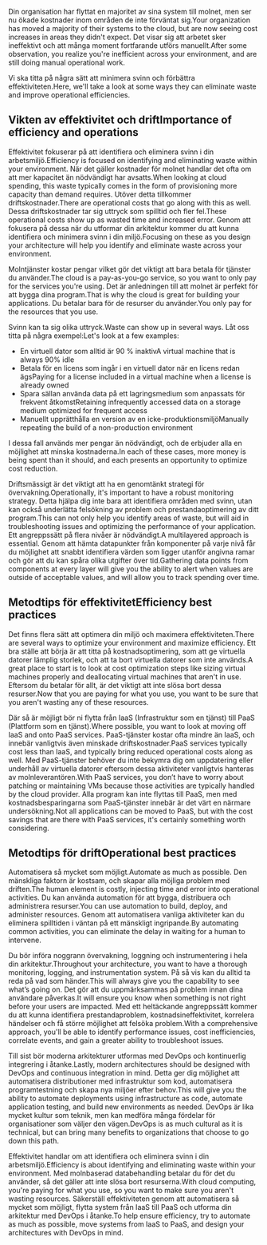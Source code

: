 <span data-ttu-id="735e2-101">Din organisation har flyttat en majoritet av sina system till molnet, men ser nu ökade kostnader inom områden de inte förväntat sig.</span><span class="sxs-lookup"><span data-stu-id="735e2-101">Your organization has moved a majority of their systems to the cloud, but are now seeing cost increases in areas they didn't expect.</span></span> <span data-ttu-id="735e2-102">Det visar sig att arbetet sker ineffektivt och att många moment fortfarande utförs manuellt.</span><span class="sxs-lookup"><span data-stu-id="735e2-102">After some observation, you realize you're inefficient across your environment, and are still doing manual operational work.</span></span> 

<span data-ttu-id="735e2-103">Vi ska titta på några sätt att minimera svinn och förbättra effektiviteten.</span><span class="sxs-lookup"><span data-stu-id="735e2-103">Here, we'll take a look at some ways they can eliminate waste and improve operational efficiencies.</span></span>

## <a name="importance-of-efficiency-and-operations"></a><span data-ttu-id="735e2-104">Vikten av effektivitet och drift</span><span class="sxs-lookup"><span data-stu-id="735e2-104">Importance of efficiency and operations</span></span>

<span data-ttu-id="735e2-105">Effektivitet fokuserar på att identifiera och eliminera svinn i din arbetsmiljö.</span><span class="sxs-lookup"><span data-stu-id="735e2-105">Efficiency is focused on identifying and eliminating waste within your environment.</span></span> <span data-ttu-id="735e2-106">När det gäller kostnader för molnet handlar det ofta om att mer kapacitet än nödvändigt har avsatts.</span><span class="sxs-lookup"><span data-stu-id="735e2-106">When looking at cloud spending, this waste typically comes in the form of provisioning more capacity than demand requires.</span></span> <span data-ttu-id="735e2-107">Utöver detta tillkommer driftskostnader.</span><span class="sxs-lookup"><span data-stu-id="735e2-107">There are operational costs that go along with this as well.</span></span> <span data-ttu-id="735e2-108">Dessa driftskostnader tar sig uttryck som spilltid och fler fel.</span><span class="sxs-lookup"><span data-stu-id="735e2-108">These operational costs show up as wasted time and increased error.</span></span> <span data-ttu-id="735e2-109">Genom att fokusera på dessa när du utformar din arkitektur kommer du att kunna identifiera och minimera svinn i din miljö.</span><span class="sxs-lookup"><span data-stu-id="735e2-109">Focusing on these as you design your architecture will help you identify and eliminate waste across your environment.</span></span>

<span data-ttu-id="735e2-110">Molntjänster kostar pengar vilket gör det viktigt att bara betala för tjänster du använder.</span><span class="sxs-lookup"><span data-stu-id="735e2-110">The cloud is a pay-as-you-go service, so you want to only pay for the services you're using.</span></span> <span data-ttu-id="735e2-111">Det är anledningen till att molnet är perfekt för att bygga dina program.</span><span class="sxs-lookup"><span data-stu-id="735e2-111">That is why the cloud is great for building your applications.</span></span> <span data-ttu-id="735e2-112">Du betalar bara för de resurser du använder.</span><span class="sxs-lookup"><span data-stu-id="735e2-112">You only pay for the resources that you use.</span></span>

<span data-ttu-id="735e2-113">Svinn kan ta sig olika uttryck.</span><span class="sxs-lookup"><span data-stu-id="735e2-113">Waste can show up in several ways.</span></span> <span data-ttu-id="735e2-114">Låt oss titta på några exempel:</span><span class="sxs-lookup"><span data-stu-id="735e2-114">Let's look at a few examples:</span></span>

* <span data-ttu-id="735e2-115">En virtuell dator som alltid är 90 % inaktiv</span><span class="sxs-lookup"><span data-stu-id="735e2-115">A virtual machine that is always 90% idle</span></span>
* <span data-ttu-id="735e2-116">Betala för en licens som ingår i en virtuell dator när en licens redan ägs</span><span class="sxs-lookup"><span data-stu-id="735e2-116">Paying for a license included in a virtual machine when a license is already owned</span></span>
* <span data-ttu-id="735e2-117">Spara sällan använda data på ett lagringsmedium som anpassats för frekvent åtkomst</span><span class="sxs-lookup"><span data-stu-id="735e2-117">Retaining infrequently accessed data on a storage medium optimized for frequent access</span></span>
* <span data-ttu-id="735e2-118">Manuellt upprätthålla en version av en icke-produktionsmiljö</span><span class="sxs-lookup"><span data-stu-id="735e2-118">Manually repeating the build of a non-production environment</span></span>

<span data-ttu-id="735e2-119">I dessa fall används mer pengar än nödvändigt, och de erbjuder alla en möjlighet att minska kostnaderna.</span><span class="sxs-lookup"><span data-stu-id="735e2-119">In each of these cases, more money is being spent than it should, and each presents an opportunity to optimize cost reduction.</span></span>

<span data-ttu-id="735e2-120">Driftsmässigt är det viktigt att ha en genomtänkt strategi för övervakning.</span><span class="sxs-lookup"><span data-stu-id="735e2-120">Operationally, it's important to have a robust monitoring strategy.</span></span> <span data-ttu-id="735e2-121">Detta hjälpa dig inte bara att identifiera områden med svinn, utan kan också underlätta felsökning av problem och prestandaoptimering av ditt program.</span><span class="sxs-lookup"><span data-stu-id="735e2-121">This can not only help you identify areas of waste, but will aid in troubleshooting issues and optimizing the performance of your application.</span></span> <span data-ttu-id="735e2-122">Ett angreppssätt på flera nivåer är nödvändigt.</span><span class="sxs-lookup"><span data-stu-id="735e2-122">A multilayered approach is essential.</span></span> <span data-ttu-id="735e2-123">Genom att hämta datapunkter från komponenter på varje nivå får du möjlighet att snabbt identifiera värden som ligger utanför angivna ramar och gör att du kan spåra olika utgifter över tid.</span><span class="sxs-lookup"><span data-stu-id="735e2-123">Gathering data points from components at every layer will give you the ability to alert when values are outside of acceptable values, and will allow you to track spending over time.</span></span>

## <a name="efficiency-best-practices"></a><span data-ttu-id="735e2-124">Metodtips för effektivitet</span><span class="sxs-lookup"><span data-stu-id="735e2-124">Efficiency best practices</span></span>

<span data-ttu-id="735e2-125">Det finns flera sätt att optimera din miljö och maximera effektiviteten.</span><span class="sxs-lookup"><span data-stu-id="735e2-125">There are several ways to optimize your environment and maximize efficiency.</span></span> <span data-ttu-id="735e2-126">Ett bra ställe att börja är att titta på kostnadsoptimering, som att ge virtuella datorer lämplig storlek, och att ta bort virtuella datorer som inte används.</span><span class="sxs-lookup"><span data-stu-id="735e2-126">A great place to start is to look at cost optimization steps like sizing virtual machines properly and deallocating virtual machines that aren't in use.</span></span> <span data-ttu-id="735e2-127">Eftersom du betalar för allt, är det viktigt att inte slösa bort dessa resurser.</span><span class="sxs-lookup"><span data-stu-id="735e2-127">Now that you are paying for what you use, you want to be sure that you aren't wasting any of these resources.</span></span>

<span data-ttu-id="735e2-128">Där så är möjligt bör ni flytta från IaaS (Infrastruktur som en tjänst) till PaaS (Plattform som en tjänst).</span><span class="sxs-lookup"><span data-stu-id="735e2-128">Where possible, you want to look at moving off IaaS and onto PaaS services.</span></span> <span data-ttu-id="735e2-129">PaaS-tjänster kostar ofta mindre än IaaS, och innebär vanligtvis även minskade driftskostnader.</span><span class="sxs-lookup"><span data-stu-id="735e2-129">PaaS services typically cost less than IaaS, and typically bring reduced operational costs along as well.</span></span> <span data-ttu-id="735e2-130">Med PaaS-tjänster behöver du inte bekymra dig om uppdatering eller underhåll av virtuella datorer eftersom dessa aktiviteter vanligtvis hanteras av molnleverantören.</span><span class="sxs-lookup"><span data-stu-id="735e2-130">With PaaS services, you don’t have to worry about patching or maintaining VMs because those activities are typically handled by the cloud provider.</span></span> <span data-ttu-id="735e2-131">Alla program kan inte flyttas till PaaS, men med kostnadsbesparingarna som PaaS-tjänster innebär är det värt en närmare undersökning.</span><span class="sxs-lookup"><span data-stu-id="735e2-131">Not all applications can be moved to PaaS, but with the cost savings that are there with PaaS services, it's certainly something worth considering.</span></span>

## <a name="operational-best-practices"></a><span data-ttu-id="735e2-132">Metodtips för drift</span><span class="sxs-lookup"><span data-stu-id="735e2-132">Operational best practices</span></span>

<span data-ttu-id="735e2-133">Automatisera så mycket som möjligt.</span><span class="sxs-lookup"><span data-stu-id="735e2-133">Automate as much as possible.</span></span> <span data-ttu-id="735e2-134">Den mänskliga faktorn är kostsam, och skapar alla möjliga problem med driften.</span><span class="sxs-lookup"><span data-stu-id="735e2-134">The human element is costly, injecting time and error into operational activities.</span></span> <span data-ttu-id="735e2-135">Du kan använda automation för att bygga, distribuera och administrera resurser.</span><span class="sxs-lookup"><span data-stu-id="735e2-135">You can use automation to build, deploy, and administer resources.</span></span> <span data-ttu-id="735e2-136">Genom att automatisera vanliga aktiviteter kan du eliminera spilltiden i väntan på ett mänskligt ingripande.</span><span class="sxs-lookup"><span data-stu-id="735e2-136">By automating common activities, you can eliminate the delay in waiting for a human to intervene.</span></span>

<span data-ttu-id="735e2-137">Du bör införa noggrann övervakning, loggning och instrumentering i hela din arkitektur.</span><span class="sxs-lookup"><span data-stu-id="735e2-137">Throughout your architecture, you want to have a thorough monitoring, logging, and instrumentation system.</span></span> <span data-ttu-id="735e2-138">På så vis kan du alltid ta reda på vad som händer.</span><span class="sxs-lookup"><span data-stu-id="735e2-138">This will always give you the capability to see what’s going on.</span></span> <span data-ttu-id="735e2-139">Det gör att du uppmärksammas på problem innan dina användare påverkas.</span><span class="sxs-lookup"><span data-stu-id="735e2-139">It will ensure you know when something is not right before your users are impacted.</span></span> <span data-ttu-id="735e2-140">Med ett heltäckande angreppssätt kommer du att kunna identifiera prestandaproblem, kostnadsineffektivitet, korrelera händelser och få större möjlighet att felsöka problem.</span><span class="sxs-lookup"><span data-stu-id="735e2-140">With a comprehensive approach, you'll be able to identify performance issues, cost inefficiencies, correlate events, and gain a greater ability to troubleshoot issues.</span></span>

<span data-ttu-id="735e2-141">Till sist bör moderna arkitekturer utformas med DevOps och kontinuerlig integrering i åtanke.</span><span class="sxs-lookup"><span data-stu-id="735e2-141">Lastly, modern architectures should be designed with DevOps and continuous integration in mind.</span></span> <span data-ttu-id="735e2-142">Detta ger dig möjlighet att automatisera distributioner med infrastruktur som kod, automatisera programtestning och skapa nya miljöer efter behov.</span><span class="sxs-lookup"><span data-stu-id="735e2-142">This will give you the ability to automate deployments using infrastructure as code, automate application testing, and build new environments as needed.</span></span> <span data-ttu-id="735e2-143">DevOps är lika mycket kultur som teknik, men kan medföra många fördelar för organisationer som väljer den vägen.</span><span class="sxs-lookup"><span data-stu-id="735e2-143">DevOps is as much cultural as it is technical, but can bring many benefits to organizations that choose to go down this path.</span></span>

<span data-ttu-id="735e2-144">Effektivitet handlar om att identifiera och eliminera svinn i din arbetsmiljö.</span><span class="sxs-lookup"><span data-stu-id="735e2-144">Efficiency is about identifying and eliminating waste within your environment.</span></span> <span data-ttu-id="735e2-145">Med molnbaserad databehandling betalar du för det du använder, så det gäller att inte slösa bort resurserna.</span><span class="sxs-lookup"><span data-stu-id="735e2-145">With cloud computing, you're paying for what you use, so you want to make sure you aren't wasting resources.</span></span> <span data-ttu-id="735e2-146">Säkerställ effektiviteten genom att automatisera så mycket som möjligt, flytta system från IaaS till PaaS och utforma din arkitektur med DevOps i åtanke.</span><span class="sxs-lookup"><span data-stu-id="735e2-146">To help ensure efficiency, try to automate as much as possible, move systems from IaaS to PaaS, and design your architectures with DevOps in mind.</span></span> 
